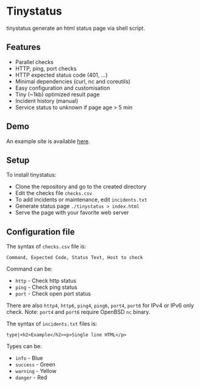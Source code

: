 # Tinystatus

tinystatus generate an html status page via shell script.

## Features

* Parallel checks
* HTTP, ping, port checks
* HTTP expected status code (401, ...)
* Minimal dependencies (curl, nc and coreutils)
* Easy configuration and customisation
* Tiny (~1kb) optimized result page
* Incident history (manual)
* Service status to unknown if page age > 5 min

## Demo

An example site is available [here](https://status.homelab.no).

## Setup

To install tinystatus:

* Clone the repository and go to the created directory
* Edit the checks file `checks.csv`
* To add incidents or maintenance, edit `incidents.txt`
* Generate status page `./tinystatus > index.html`
* Serve the page with your favorite web server

## Configuration file

The syntax of `checks.csv` file is:
```
Command, Expected Code, Status Text, Host to check
```

Command can be:
* `http` - Check http status
* `ping` - Check ping status 
* `port` - Check open port status

There are also `http4`, `http6`, `ping4`, `ping6`, `port4`, `port6` for IPv4 or IPv6 only check.
Note: `port4` and `port6` require OpenBSD `nc` binary.

The syntax of `incidents.txt` files is:
```
type|<h2>Example</h2><p>Single line HTML</p>
```

Types can be:
* `info` - Blue
* `success` - Green
* `warning` - Yellow
* `danger` - Red

